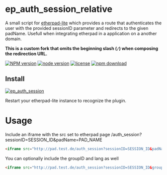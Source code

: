 ep_auth_session_relative
========================

A small script for [etherpad-lite](https://github.com/ether/etherpad-lite) which provides a route that authenticates the user with the provided sessionID parameter and redirects to the given padName.
Usefull when integrating etherpad in a application on a another domain.

**This is a custom fork that omits the beginning slash (`/`) when composing the redirection URL.**

[![NPM version][npm-image]][npm-url]
[![node version][node-image]][node-url]
[![license][license-image]][license-url]
[![npm download][download-image]][download-url]

[npm-image]: http://img.shields.io/npm/v/ep_auth_session.svg?style=flat-square
[npm-url]: http://www.npmjs.com/package/ep_auth_session
[node-image]: https://img.shields.io/badge/node.js-%3E=_0.10-green.svg?style=flat-square
[node-url]: http://nodejs.org/download/
[license-image]: https://img.shields.io/npm/l/ep_auth_session.svg?style=flat-square
[license-url]: https://www.npmjs.com/package/ep_auth_session
[download-image]: https://img.shields.io/npm/dt/ep_auth_session.svg?style=flat-square
[download-url]: https://www.npmjs.com/package/ep_auth_session


## Install
[![ep_auth_session](https://nodei.co/npm/ep_auth_session.png)](https://www.npmjs.com/package/ep_auth_session)

Restart your etherpad-lite instance to recognize the plugin.

# Usage
Include an iframe with the src set to etherpad page /auth_session?sessionID=SESSION_ID&padName=PAD_NAME
```html
<iframe src="http://pad.test.de/auth_session?sessionID=SESSION_ID&padName=PAD_NAME" width="600" height="400"></iframe>
```
You can optionally include the groupID and lang as well
```html
<iframe src="http://pad.test.de/auth_session?sessionID=SESSION_ID&groupID=GROUP_ID&padName=PAD_NAME&lang=LANGUAGE" width="600" height="400"></iframe>
```
